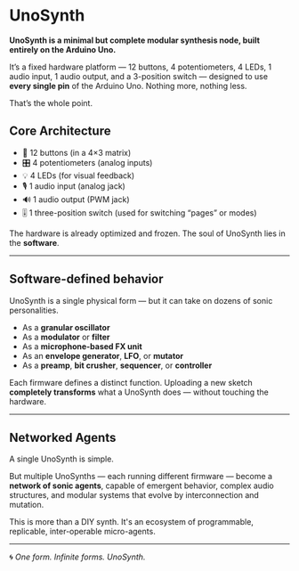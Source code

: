 # UnoSynth

**UnoSynth is a minimal but complete modular synthesis node, built entirely on the Arduino Uno.**

It’s a fixed hardware platform — 12 buttons, 4 potentiometers, 4 LEDs, 1 audio input, 1 audio output, and a 3-position switch — designed to use **every single pin** of the Arduino Uno. Nothing more, nothing less.

That’s the whole point.

## Core Architecture

- 🎹 12 buttons (in a 4×3 matrix)
- 🎛️ 4 potentiometers (analog inputs)
- 💡 4 LEDs (for visual feedback)
- 🎙️ 1 audio input (analog jack)
- 🔊 1 audio output (PWM jack)
- 🎚️ 1 three-position switch (used for switching “pages” or modes)

The hardware is already optimized and frozen. The soul of UnoSynth lies in the **software**.

---

## Software-defined behavior

UnoSynth is a single physical form — but it can take on dozens of sonic personalities.

- As a **granular oscillator**
- As a **modulator** or **filter**
- As a **microphone-based FX unit**
- As an **envelope generator**, **LFO**, or **mutator**
- As a **preamp**, **bit crusher**, **sequencer**, or **controller**

Each firmware defines a distinct function. Uploading a new sketch **completely transforms** what a UnoSynth does — without touching the hardware.

---

## Networked Agents

A single UnoSynth is simple.

But multiple UnoSynths — each running different firmware — become a **network of sonic agents**, capable of emergent behavior, complex audio structures, and modular systems that evolve by interconnection and mutation.

This is more than a DIY synth. It's an ecosystem of programmable, replicable, inter-operable micro-agents.

---

🌀 *One form. Infinite forms. UnoSynth.*

